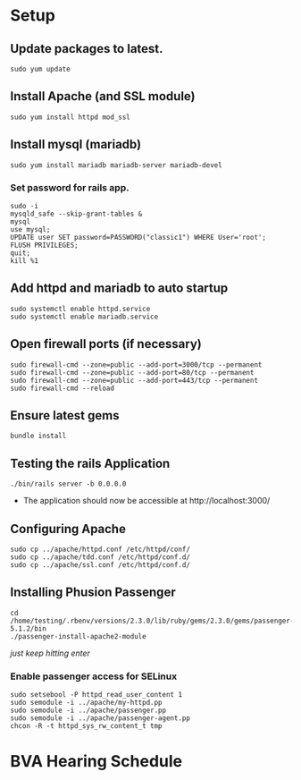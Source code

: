 # Setup

## Update packages to latest.
```
sudo yum update
```

## Install Apache (and SSL module)
```
sudo yum install httpd mod_ssl
```

## Install mysql (mariadb)
```
sudo yum install mariadb mariadb-server mariadb-devel
```

### Set password for rails app.
```
sudo -i
mysqld_safe --skip-grant-tables &
mysql
use mysql;
UPDATE user SET password=PASSWORD("classic1") WHERE User='root';
FLUSH PRIVILEGES;
quit;
kill %1
```

## Add httpd and mariadb to auto startup
```
sudo systemctl enable httpd.service
sudo systemctl enable mariadb.service
```

## Open firewall ports (if necessary)
```
sudo firewall-cmd --zone=public --add-port=3000/tcp --permanent
sudo firewall-cmd --zone=public --add-port=80/tcp --permanent
sudo firewall-cmd --zone=public --add-port=443/tcp --permanent
sudo firewall-cmd --reload
```

## Ensure latest gems
```
bundle install
```

## Testing the rails Application
```
./bin/rails server -b 0.0.0.0
```
 * The application should now be accessible at http://localhost:3000/

## Configuring Apache
```
sudo cp ../apache/httpd.conf /etc/httpd/conf/
sudo cp ../apache/tdd.conf /etc/httpd/conf.d/
sudo cp ../apache/ssl.conf /etc/httpd/conf.d/
```

## Installing Phusion Passenger
```
cd /home/testing/.rbenv/versions/2.3.0/lib/ruby/gems/2.3.0/gems/passenger-5.1.2/bin
./passenger-install-apache2-module
```
*just keep hitting enter*

### Enable passenger access for SELinux
```
sudo setsebool -P httpd_read_user_content 1
sudo semodule -i ../apache/my-httpd.pp
sudo semodule -i ../apache/passenger.pp
sudo semodule -i ../apache/passenger-agent.pp
chcon -R -t httpd_sys_rw_content_t tmp
```


# BVA Hearing Schedule
